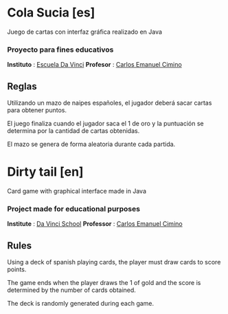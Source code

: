 # Cola Sucia [es]
Juego de cartas con interfaz gráfica realizado en Java

### Proyecto para fines educativos
**Instituto** : [Escuela Da Vinci](https://www.davinci.edu.ar)
**Profesor** : [Carlos Emanuel Cimino](https://github.com/CharlyCimino)

## Reglas

Utilizando un mazo de naipes españoles, el jugador deberá sacar cartas para obtener puntos.

El juego finaliza cuando el jugador saca el 1 de oro y la puntuación se determina por la cantidad de cartas obtenidas.

El mazo se genera de forma aleatoria durante cada partida.


# Dirty tail [en]
Card game with graphical interface made in Java

### Project made for educational purposes
**Institute** : [Da Vinci School](https://www.davinci.edu.ar)
**Professor** : [Carlos Emanuel Cimino](https://github.com/CharlyCimino)

## Rules

Using a deck of spanish playing cards, the player must draw cards to score points.

The game ends when the player draws the 1 of gold and the score is determined by the number of cards obtained.

The deck is randomly generated during each game.


